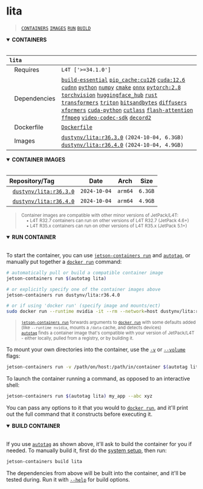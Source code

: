 # lita

> [`CONTAINERS`](#user-content-containers) [`IMAGES`](#user-content-images) [`RUN`](#user-content-run) [`BUILD`](#user-content-build)


<details open>
<summary><b><a id="containers">CONTAINERS</a></b></summary>
<br>

| **`lita`** | |
| :-- | :-- |
| &nbsp;&nbsp;&nbsp;Requires | `L4T ['>=34.1.0']` |
| &nbsp;&nbsp;&nbsp;Dependencies | [`build-essential`](/packages/build/build-essential) [`pip_cache:cu126`](/packages/cuda/cuda) [`cuda:12.6`](/packages/cuda/cuda) [`cudnn`](/packages/cuda/cudnn) [`python`](/packages/build/python) [`numpy`](/packages/numeric/numpy) [`cmake`](/packages/build/cmake/cmake_pip) [`onnx`](/packages/ml/onnx) [`pytorch:2.8`](/packages/pytorch) [`torchvision`](/packages/pytorch/torchvision) [`huggingface_hub`](/packages/llm/huggingface_hub) [`rust`](/packages/build/rust) [`transformers`](/packages/llm/transformers) [`triton`](/packages/ml/triton) [`bitsandbytes`](/packages/llm/bitsandbytes) [`diffusers`](/packages/diffusion/diffusers) [`xformers`](/packages/attention/xformers) [`cuda-python`](/packages/cuda/cuda-python) [`cutlass`](/packages/cuda/cutlass) [`flash-attention`](/packages/attention/flash-attention) [`ffmpeg`](/packages/multimedia/ffmpeg) [`video-codec-sdk`](/packages/multimedia/video-codec-sdk) [`decord2`](/packages/multimedia/decord) |
| &nbsp;&nbsp;&nbsp;Dockerfile | [`Dockerfile`](Dockerfile) |
| &nbsp;&nbsp;&nbsp;Images | [`dustynv/lita:r36.3.0`](https://hub.docker.com/r/dustynv/lita/tags) `(2024-10-04, 6.3GB)`<br>[`dustynv/lita:r36.4.0`](https://hub.docker.com/r/dustynv/lita/tags) `(2024-10-04, 4.9GB)` |

</details>

<details open>
<summary><b><a id="images">CONTAINER IMAGES</a></b></summary>
<br>

| Repository/Tag | Date | Arch | Size |
| :-- | :--: | :--: | :--: |
| &nbsp;&nbsp;[`dustynv/lita:r36.3.0`](https://hub.docker.com/r/dustynv/lita/tags) | `2024-10-04` | `arm64` | `6.3GB` |
| &nbsp;&nbsp;[`dustynv/lita:r36.4.0`](https://hub.docker.com/r/dustynv/lita/tags) | `2024-10-04` | `arm64` | `4.9GB` |

> <sub>Container images are compatible with other minor versions of JetPack/L4T:</sub><br>
> <sub>&nbsp;&nbsp;&nbsp;&nbsp;• L4T R32.7 containers can run on other versions of L4T R32.7 (JetPack 4.6+)</sub><br>
> <sub>&nbsp;&nbsp;&nbsp;&nbsp;• L4T R35.x containers can run on other versions of L4T R35.x (JetPack 5.1+)</sub><br>
</details>

<details open>
<summary><b><a id="run">RUN CONTAINER</a></b></summary>
<br>

To start the container, you can use [`jetson-containers run`](/docs/run.md) and [`autotag`](/docs/run.md#autotag), or manually put together a [`docker run`](https://docs.docker.com/engine/reference/commandline/run/) command:
```bash
# automatically pull or build a compatible container image
jetson-containers run $(autotag lita)

# or explicitly specify one of the container images above
jetson-containers run dustynv/lita:r36.4.0

# or if using 'docker run' (specify image and mounts/ect)
sudo docker run --runtime nvidia -it --rm --network=host dustynv/lita:r36.4.0
```
> <sup>[`jetson-containers run`](/docs/run.md) forwards arguments to [`docker run`](https://docs.docker.com/engine/reference/commandline/run/) with some defaults added (like `--runtime nvidia`, mounts a `/data` cache, and detects devices)</sup><br>
> <sup>[`autotag`](/docs/run.md#autotag) finds a container image that's compatible with your version of JetPack/L4T - either locally, pulled from a registry, or by building it.</sup>

To mount your own directories into the container, use the [`-v`](https://docs.docker.com/engine/reference/commandline/run/#volume) or [`--volume`](https://docs.docker.com/engine/reference/commandline/run/#volume) flags:
```bash
jetson-containers run -v /path/on/host:/path/in/container $(autotag lita)
```
To launch the container running a command, as opposed to an interactive shell:
```bash
jetson-containers run $(autotag lita) my_app --abc xyz
```
You can pass any options to it that you would to [`docker run`](https://docs.docker.com/engine/reference/commandline/run/), and it'll print out the full command that it constructs before executing it.
</details>
<details open>
<summary><b><a id="build">BUILD CONTAINER</b></summary>
<br>

If you use [`autotag`](/docs/run.md#autotag) as shown above, it'll ask to build the container for you if needed.  To manually build it, first do the [system setup](/docs/setup.md), then run:
```bash
jetson-containers build lita
```
The dependencies from above will be built into the container, and it'll be tested during.  Run it with [`--help`](/jetson_containers/build.py) for build options.
</details>
